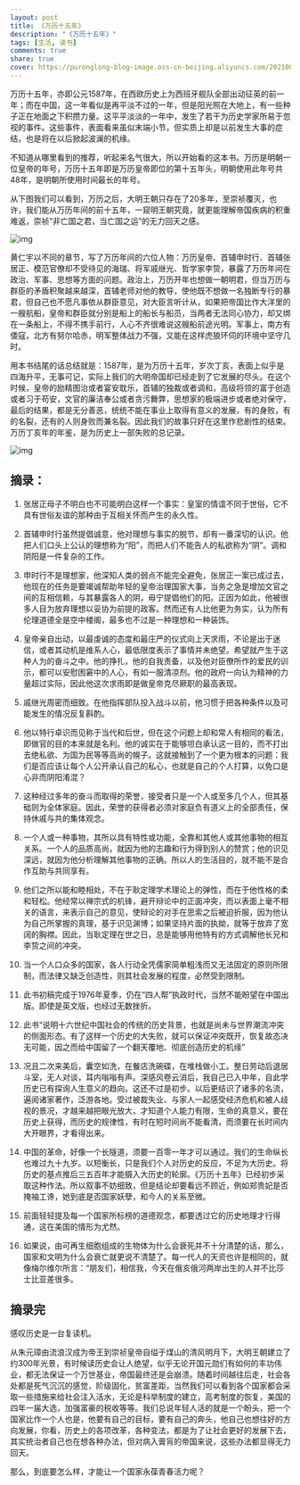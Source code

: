 ```yaml
---
layout: post
title: 《万历十五年》
description: "《万历十五年》"
tags: [生活, 读书]
comments: true
share: true
cover: https://puronglong-blog-image.oss-cn-beijing.aliyuncs.com/20210813093723.png
---
```


<!-- more -->

万历十五年，亦即公元1587年，在西欧历史上为西班牙舰队全部出动征英的前一年；而在中国，这一年看似是再平淡不过的一年，但是阳光照在大地上，有一些种子正在地面之下积攒力量。这平平淡淡的一年中，发生了若干为历史学家所易于忽视的事件。这些事件，表面看来虽似末端小节，但实质上却是以前发生大事的症结，也是将在以后掀起波澜的机缘。

不知道从哪里看到的推荐，听起来名气很大，所以开始看的这本书。万历是明朝一位皇帝的年号，万历十五年即是万历皇帝即位的第十五年头，明朝使用此年号共48年，是明朝所使用时间最长的年号。

从下图我们可以看到，万历之后，大明王朝只存在了20多年，至崇祯覆灭，也许，我们能从万历年间的前十五年，一窥明王朝究竟，就更能理解帝国疾病的积重难返，崇祯“非亡国之君，当亡国之运”的无力回天之感。

![img](https://puronglong-blog-image.oss-cn-beijing.aliyuncs.com/20210813094319.png)

黄仁宇以不同的章节，写了万历年间的六位人物：万历皇帝、首辅申时行、首辅张居正、模范官僚却不受待见的海瑞、将军戚继光、哲学家李贽，暴露了万历年间在政治、军事、思想等方面的问题。政治上，万历开年也想做一朝明君，但当万历与群臣的矛盾积聚越来越深，首辅老师对他的教导，使他既不想做一名独断专行的暴君，但自己也不愿凡事依从群臣意见，对大臣言听计从，如果把帝国比作大洋里的一艘航船，皇帝和群臣就分别是船上的船长与船员，当两者无法同心协力，却又绑在一条船上，不得不携手前行，人心不齐很难说这艘船前途光明。军事上，南方有倭寇，北方有努尔哈赤，明军整体战力不强，又能在这样虎狼环伺的环境中坚守几时。

用本书结尾的话总结就是：1587年，是为万历十五年，岁次丁亥，表面上似乎是四海升平，无事可记，实际上我们的大明帝国却已经走到了它发展的尽头。在这个时候，皇帝的励精图治或者宴安耽乐，首辅的独裁或者调和，高级将领的富于创造或者习于苟安，文官的廉洁奉公或者贪污舞弊，思想家的极端进步或者绝对保守，最后的结果，都是无分善恶，统统不能在事业上取得有意义的发展，有的身败，有的名裂，还有的人则身败而兼名裂。因此我们的故事只好在这里作悲剧性的结束。万历丁亥年的年鉴，是为历史上一部失败的总记录。

![img](https://puronglong-blog-image.oss-cn-beijing.aliyuncs.com/20210813092812.png)

## 摘录：

1. 张居正母子不明白也不可能明白这样一个事实：皇室的情谊不同于世俗，它不具有世俗友谊的那种由于互相关怀而产生的永久性。

2. 首辅申时行虽然提倡诚意，他对理想与事实的脱节，却有一番深切的认识。他把人们口头上公认的理想称为“阳”，而把人们不能告人的私欲称为“阴”。调和阴阳是一件复杂的工作。

3. 申时行不是理想家，他深知人类的弱点不能完全避免，张居正一案已成过去，他现在的任务是要竭诚帮助年轻的皇帝治理国家大事，当务之急是增加文官之间的互相信赖，与其暴露各人的阴，毋宁提倡他们的阳。正因为如此，他被很多人目为放弃理想以妥协为前提的政客。然而还有人比他更为务实，认为所有伦理道德全是空中楼阁，最多也不过是一种理想和一种装饰。

4. 皇帝亲自出动，以最虔诚的态度和最庄严的仪式向上天求雨，不论是出于迷信，或者其动机是维系人心，最低限度表示了事情并未绝望。希望就产生于这种人为的奋斗之中。他的挣扎，他的自我责备，以及他对臣僚所作的爱民的训示，都可以安慰困窘中的人心，有如一服清凉剂。他的政府一向认为精神的力量超过实际，因此他这次求雨即是做皇帝克尽厥职的最高表现。

5. 戚继光周密而细致。在他指挥部队投入战斗以前，他习惯于把各种条件以及可能发生的情况反复斟酌。

6. 他以特行卓识而见称于当代和后世，但在这个问题上却和常人有相同的看法，即做官的目的本来就是名利。他的诚实在于能够坦白承认这一目的，而不打出去绝私欲、为国为民等等高尚的幌子。这就接触到了一个更为根本的问题：我们是否应该让每个人公开承认自己的私心，也就是自己的个人打算，以免口是心非而阴阳淆混？

7. 这种经过多年的奋斗而取得的荣誉，接受者只是一个人或至多几个人，但其基础则为全体家庭。因此，荣誉的获得者必须对家庭负有道义上的全部责任，保持休戚与共的集体观念。

8. 一个人或一种事物，其所以具有特性或功能，全靠和其他人或其他事物的相互关系。一个人的品质高尚，就因为他的志趣和行为得到别人的赞赏；他的识见深远，就因为他分析理解其他事物的正确。所以人的生活目的，就不能不是合作互助与共同享有。

9. 他们之所以能和睦相处，不在于耿定理学术理论上的弹性，而在于他性格的柔和轻松。他经常以禅宗式的机锋，避开辩论中的正面冲突，而以表面上毫不相关的语言，来表示自己的意见，使辩论的对手在思索之后被迫折服，因为他认为自己所掌握的真理，基于识见渊博；如果坚持片面的执拗，就等于放弃了宽阔的胸襟。因此，当耿定理在世之日，总是能够用他特有的方式调解他长兄和李贽之间的冲突。

10. 当一个人口众多的国家，各人行动全凭儒家简单粗浅而又无法固定的原则所限制，而法律又缺乏创造性，则其社会发展的程度，必然受到限制。

11. 此书初稿完成于1976年夏季，仍在“四人帮”执政时代，当然不能盼望在中国出版。即使是英文版，也经过无数挫折。

12. 此书“说明十六世纪中国社会的传统的历史背景，也就是尚未与世界潮流冲突的侧面形态。有了这样一个历史的大失败，就可以保证冲突既开，恢复故态决无可能，因之而给中国留了一个翻天覆地、彻底创造历史的机缘”

13. 况且二次来美后，囊空如洗，在餐店洗碗碟，在堆栈做小工。整日劳动后退居斗室，无人对谈，耳内嗡嗡有声。深感风卷云消后，我自己已入中年，自此学历史已有探询人生意义的趋向。这还不过是初步。以后更结识了诸多的名流，遍阅诸家著作，泛游各地。受过被裁失业、与家人一起感受经济危机和被人歧视的景况，才越来越把眼光放大，才知道个人能力有限，生命的真意义，要在历史上获得，而历史的规律性，有时在短时间尚不能看清，而须要在长时间内大开眼界，才看得出来。

14. 中国的革命，好像一个长隧道，须要一百零一年才可以通过。我们的生命纵长也难过九十九岁。以短衡长，只是我们个人对历史的反应，不足为大历史。将历史的基点推后三五百年才能摄入大历史的轮廓。《万历十五年》已经初步采取这种作法。所以叙事不妨细致，但是结论却要看远不顾近，例如郑贵妃是否掩袖工谗，她到底是否国家妖孽，和今人的关系至微。

15. 前面轻轻提及每一个国家所标榜的道德观念，都要透过它的历史地理才行得通，这在美国的情形为尤然。

16. 如果说，由可再生细胞组成的生物体为什么会衰死并不十分清楚的话，那么，国家和文明为什么会衰亡就更说不清楚了。每一代人的天资也许是相同的，就像梅尔维尔所言：“朋友们，相信我，今天在俄亥俄河两岸出生的人并不比莎士比亚差很多。

## 摘录完

感叹历史是一台复读机。

从朱元璋由流浪汉成为帝王到崇祯皇帝自缢于煤山的清风明月下，大明王朝建立了约300年光景，有时候读历史会让人绝望，似乎无论开国元勋们有如何的丰功伟业，都无法保证一个万世基业，帝国最终还是会崩溃。随着时间越往后走，社会各处都是死气沉沉的感觉，阶级固化，贫富差距，当然我们可以看到各个国家都会采取一些措施来给社会注入活水，无论是科举制度的建立，高考制度的恢复，美国的四年一届大选，加强富豪的税收等等。我们总说年轻人活的就是一个盼头，把一个国家比作一个人也是，他要有自己的目标，要有自己的奔头，他自己也想往好的方向发展，你看，历史上的各项改革，各种变法，都是为了让社会更好的发展下去，其实统治者自己也在想各种办法，但对病入膏肓的帝国来说，这些办法都显得无力回天。

那么，到底要怎么样，才能让一个国家永葆青春活力呢？
